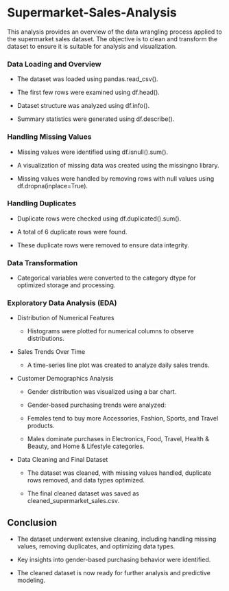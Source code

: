 # Supermarket-Sales-Analysis


This analysis provides an overview of the data wrangling process applied to the supermarket sales dataset. The objective is to clean and transform the dataset to ensure it is suitable for analysis and visualization.

### Data Loading and Overview

- The dataset was loaded using pandas.read_csv().

- The first few rows were examined using df.head().

- Dataset structure was analyzed using df.info().

- Summary statistics were generated using df.describe().

### Handling Missing Values

- Missing values were identified using df.isnull().sum().

- A visualization of missing data was created using the missingno library.

- Missing values were handled by removing rows with null values using df.dropna(inplace=True).

### Handling Duplicates

- Duplicate rows were checked using df.duplicated().sum().

- A total of 6 duplicate rows were found.

- These duplicate rows were removed to ensure data integrity.

### Data Transformation

- Categorical variables were converted to the category dtype for optimized storage and processing.

### Exploratory Data Analysis (EDA)

- Distribution of Numerical Features

  - Histograms were plotted for numerical columns to observe distributions.

- Sales Trends Over Time

   - A time-series line plot was created to analyze daily sales trends.

- Customer Demographics Analysis

   - Gender distribution was visualized using a bar chart.

   - Gender-based purchasing trends were analyzed:

   - Females tend to buy more Accessories, Fashion, Sports, and Travel products.

   - Males dominate purchases in Electronics, Food, Travel, Health & Beauty, and Home & Lifestyle categories.

- Data Cleaning and Final Dataset

    - The dataset was cleaned, with missing values handled, duplicate rows removed, and data types optimized.

    - The final cleaned dataset was saved as cleaned_supermarket_sales.csv.

## Conclusion

- The dataset underwent extensive cleaning, including handling missing values, removing duplicates, and optimizing data types.

- Key insights into gender-based purchasing behavior were identified.

- The cleaned dataset is now ready for further analysis and predictive modeling.

